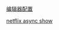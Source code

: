 [编辑器配置](http://editorconfig.org/)

[netflix async show](https://www.youtube.com/watch?v=XRYN2xt11Ek)
